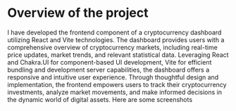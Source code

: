 # Overview of the project

I have developed the frontend component of a cryptocurrency dashboard utilizing React and Vite technologies. The dashboard provides users with a comprehensive overview of cryptocurrency markets, including real-time price updates, market trends, and relevant statistical data. Leveraging React and Chakra.UI for component-based UI development, Vite for efficient bundling and development server capabilities, the dashboard offers a responsive and intuitive user experience. Through thoughtful design and implementation, the frontend empowers users to track their cryptocurrency investments, analyze market movements, and make informed decisions in the dynamic world of digital assets. Here are some screenshots


